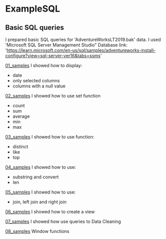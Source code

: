 # ExampleSQL
## Basic SQL queries

I prepared basic SQL queries for 'AdventureWorksLT2019.bak' data. I used 'Microsoft SQL Server Management Studio"
Database link: 'https://learn.microsoft.com/en-us/sql/samples/adventureworks-install-configure?view=sql-server-ver16&tabs=ssms'

[01_samples](queries/01_samples)
I showed how to display:
- date
- only selected columns
- columns with a null value

[02_samples](queries/02_samples)
I showed how to use set function
- count 
- sum 
- average
- min
- max

[03_samples](queries/03_samples)
I showed how to use function:
- distinct
- like
- top

[04_samples](queries/04_samples)
I showed how to use:
- substring and convert
- len

[05_samples](queries/05_samples)
I showed how to use:
- join, left join and right join

[06_samples](queries/06_samples)
I showed how to create a view

[07_samples](queries/07_samples)
I showed how use queries to Data Cleaning 

[08_samples](queries/08_samples)
Window functions
